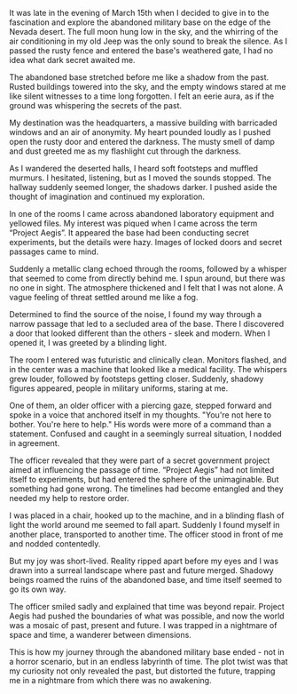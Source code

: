   
It was late in the evening of March 15th when I decided to give in to the fascination and explore the abandoned military base on the edge of the Nevada desert. The full moon hung low in the sky, and the whirring of the air conditioning in my old Jeep was the only sound to break the silence. As I passed the rusty fence and entered the base's weathered gate, I had no idea what dark secret awaited me.  
  
The abandoned base stretched before me like a shadow from the past. Rusted buildings towered into the sky, and the empty windows stared at me like silent witnesses to a time long forgotten. I felt an eerie aura, as if the ground was whispering the secrets of the past.  
  
My destination was the headquarters, a massive building with barricaded windows and an air of anonymity. My heart pounded loudly as I pushed open the rusty door and entered the darkness. The musty smell of damp and dust greeted me as my flashlight cut through the darkness.  
  
As I wandered the deserted halls, I heard soft footsteps and muffled murmurs. I hesitated, listening, but as I moved the sounds stopped. The hallway suddenly seemed longer, the shadows darker. I pushed aside the thought of imagination and continued my exploration.  
  
In one of the rooms I came across abandoned laboratory equipment and yellowed files. My interest was piqued when I came across the term “Project Aegis”. It appeared the base had been conducting secret experiments, but the details were hazy. Images of locked doors and secret passages came to mind.  
  
Suddenly a metallic clang echoed through the rooms, followed by a whisper that seemed to come from directly behind me. I spun around, but there was no one in sight. The atmosphere thickened and I felt that I was not alone. A vague feeling of threat settled around me like a fog.  
  
Determined to find the source of the noise, I found my way through a narrow passage that led to a secluded area of the base. There I discovered a door that looked different than the others - sleek and modern. When I opened it, I was greeted by a blinding light.  
  
The room I entered was futuristic and clinically clean. Monitors flashed, and in the center was a machine that looked like a medical facility. The whispers grew louder, followed by footsteps getting closer. Suddenly, shadowy figures appeared, people in military uniforms, staring at me.  
  
One of them, an older officer with a piercing gaze, stepped forward and spoke in a voice that anchored itself in my thoughts. "You're not here to bother. You're here to help." His words were more of a command than a statement. Confused and caught in a seemingly surreal situation, I nodded in agreement.  
  
The officer revealed that they were part of a secret government project aimed at influencing the passage of time. “Project Aegis” had not limited itself to experiments, but had entered the sphere of the unimaginable. But something had gone wrong. The timelines had become entangled and they needed my help to restore order.  
  
I was placed in a chair, hooked up to the machine, and in a blinding flash of light the world around me seemed to fall apart. Suddenly I found myself in another place, transported to another time. The officer stood in front of me and nodded contentedly.  
  
But my joy was short-lived. Reality ripped apart before my eyes and I was drawn into a surreal landscape where past and future merged. Shadowy beings roamed the ruins of the abandoned base, and time itself seemed to go its own way.  
  
The officer smiled sadly and explained that time was beyond repair. Project Aegis had pushed the boundaries of what was possible, and now the world was a mosaic of past, present and future. I was trapped in a nightmare of space and time, a wanderer between dimensions.  
  
This is how my journey through the abandoned military base ended - not in a horror scenario, but in an endless labyrinth of time. The plot twist was that my curiosity not only revealed the past, but distorted the future, trapping me in a nightmare from which there was no awakening.